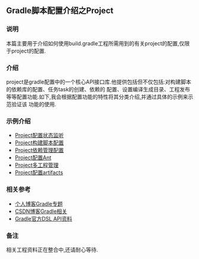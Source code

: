## Gradle脚本配置介绍之Project



### 说明
本篇主要用于介绍如何使用build.gradle工程所需用到的有关project的配置,仅限于project的配置.




### 介绍
project是gradle配置中的一个核心API接口库.他提供包括但不仅包括:对构建脚本的依赖库的配置、任务task的创建、依赖的
配置、设置编译生成目录、工程发布等等配置功能.如下,我会根据配置功能的特性将其分类介绍,并通过具体的示例来示范验证该
功能的使用.



### 示例介绍
+ [Project配置状态监听](../../tree/master/projectIntrod/projectStateDemo)
+ [Project构建脚本配置](../../tree/master/projectIntrod/projectBuildScriptDemo)
+ [Project依赖管理配置](../../tree/master/projectIntrod/projectRelyDemo)
+ [Project配置Ant](../../tree/master/projectIntrod/projectAntDemo)
+ [Project多工程管理](../../tree/master/SimpleMultiProject)
+ [Project配置artifacts](../../tree/master/projectIntrod/projectArtifactsDemo)





### 相关参考
+ [个人博客Gradle专题](http://www.enjoytoday.cn/categorys/Gradle)
+ [CSDN博客Gradle相关](http://blog.csdn.net/chf1142152101/article/category/6944395)
+ [Gradle官方DSL API资料](https://docs.gradle.org/3.5/dsl/)


### 备注
相关工程资料正在整合中,还请耐心等待.